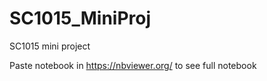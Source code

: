 # SC1015_MiniProj
SC1015 mini project 

Paste notebook in https://nbviewer.org/ to see full notebook
